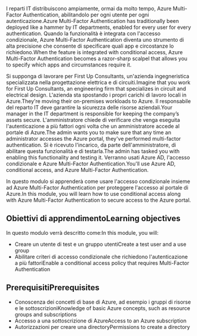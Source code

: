 <span data-ttu-id="0160f-101">I reparti IT distribuiscono ampiamente, ormai da molto tempo, Azure Multi-Factor Authentication, abilitandolo per ogni utente per ogni autenticazione.</span><span class="sxs-lookup"><span data-stu-id="0160f-101">Azure Multi-Factor Authentication has traditionally been deployed like a hammer by IT departments, enabled for every user for every authentication.</span></span> <span data-ttu-id="0160f-102">Quando la funzionalità è integrata con l'accesso condizionale, Azure Multi-Factor Authentication diventa uno strumento di alta precisione che consente di specificare quali app e circostanze lo richiedono.</span><span class="sxs-lookup"><span data-stu-id="0160f-102">When the feature is integrated with conditional access, Azure Multi-Factor Authentication becomes a razor-sharp scalpel that allows you to specify which apps and circumstances require it.</span></span>

<span data-ttu-id="0160f-103">Si supponga di lavorare per First Up Consultants, un'azienda ingegneristica specializzata nella progettazione elettrica e di circuiti.</span><span class="sxs-lookup"><span data-stu-id="0160f-103">Imagine that you work for First Up Consultants, an engineering firm that specializes in circuit and electrical design.</span></span> <span data-ttu-id="0160f-104">L'azienda sta spostando i propri carichi di lavoro locali in Azure.</span><span class="sxs-lookup"><span data-stu-id="0160f-104">They're moving their on-premises workloads to Azure.</span></span> <span data-ttu-id="0160f-105">Il responsabile del reparto IT deve garantire la sicurezza delle risorse aziendali.</span><span class="sxs-lookup"><span data-stu-id="0160f-105">Your manager in the IT department is responsible for keeping the company’s assets secure.</span></span> <span data-ttu-id="0160f-106">L'amministratore chiede di verificare che venga eseguita l'autenticazione a più fattori ogni volta che un amministratore accede al portale di Azure.</span><span class="sxs-lookup"><span data-stu-id="0160f-106">The admin wants you to make sure that any time an administrator accesses the Azure portal, they've performed multi-factor authentication.</span></span> <span data-ttu-id="0160f-107">Si è ricevuto l'incarico, da parte dell'amministratore, di abilitare questa funzionalità e di testarla.</span><span class="sxs-lookup"><span data-stu-id="0160f-107">The admin has tasked you with enabling this functionality and testing it.</span></span> <span data-ttu-id="0160f-108">Verranno usati Azure AD, l'accesso condizionale e Azure Multi-Factor Authentication.</span><span class="sxs-lookup"><span data-stu-id="0160f-108">You'll use Azure AD, conditional access, and Azure Multi-Factor Authentication.</span></span>

<span data-ttu-id="0160f-109">In questo modulo si apprenderà come usare l'accesso condizionale insieme ad Azure Multi-Factor Authentication per proteggere l'accesso al portale di Azure.</span><span class="sxs-lookup"><span data-stu-id="0160f-109">In this module, you will learn how to use conditional access along with Azure Multi-Factor Authentication to secure access to the Azure portal.</span></span>

## <a name="learning-objectives"></a><span data-ttu-id="0160f-110">Obiettivi di apprendimento</span><span class="sxs-lookup"><span data-stu-id="0160f-110">Learning objectives</span></span>

<span data-ttu-id="0160f-111">In questo modulo verrà descritto come:</span><span class="sxs-lookup"><span data-stu-id="0160f-111">In this module, you will:</span></span>
- <span data-ttu-id="0160f-112">Creare un utente di test e un gruppo utenti</span><span class="sxs-lookup"><span data-stu-id="0160f-112">Create a test user and a use group</span></span>
- <span data-ttu-id="0160f-113">Abilitare criteri di accesso condizionale che richiedono l'autenticazione a più fattori</span><span class="sxs-lookup"><span data-stu-id="0160f-113">Enable a conditional access policy that requires Multi-Factor Authentication</span></span>

## <a name="prerequisites"></a><span data-ttu-id="0160f-114">Prerequisiti</span><span class="sxs-lookup"><span data-stu-id="0160f-114">Prerequisites</span></span>

- <span data-ttu-id="0160f-115">Conoscenza dei concetti di base di Azure, ad esempio i gruppi di risorse e le sottoscrizioni</span><span class="sxs-lookup"><span data-stu-id="0160f-115">Knowledge of basic Azure concepts, such as resource groups and subscriptions</span></span>
- <span data-ttu-id="0160f-116">Accesso a una sottoscrizione di Azure</span><span class="sxs-lookup"><span data-stu-id="0160f-116">Access to an Azure subscription</span></span>
- <span data-ttu-id="0160f-117">Autorizzazioni per creare una directory</span><span class="sxs-lookup"><span data-stu-id="0160f-117">Permissions to create a directory</span></span>
